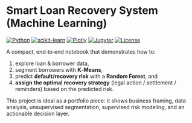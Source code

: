 # Smart Loan Recovery System (Machine Learning)

[![Python](https://img.shields.io/badge/Python-3.10%2B-blue.svg)](https://www.python.org/)
[![scikit-learn](https://img.shields.io/badge/scikit--learn-ML-orange)](https://scikit-learn.org/)
[![Plotly](https://img.shields.io/badge/Plotly-Interactive%20Charts-lightgrey)](https://plotly.com/python/)
[![Jupyter](https://img.shields.io/badge/Jupyter-Notebook-orange)](https://jupyter.org/)
[![License](https://img.shields.io/badge/License-MIT-green.svg)](#license)

A compact, end‑to‑end notebook that demonstrates how to:
1) explore loan & borrower data,  
2) segment borrowers with **K‑Means**,  
3) predict **default/recovery risk** with a **Random Forest**, and  
4) **assign the optimal recovery strategy** (legal action / settlement / reminders) based on the predicted risk.

This project is ideal as a portfolio piece: it shows business framing, data analysis, unsupervised segmentation, supervised risk modeling, and an actionable decision layer.
